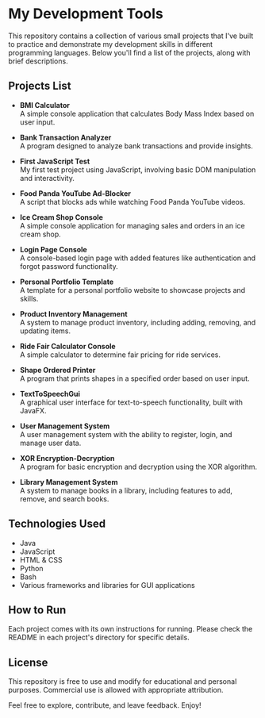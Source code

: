 # My Development Tools

This repository contains a collection of various small projects that I've built to practice and demonstrate my development skills in different programming languages. Below you'll find a list of the projects, along with brief descriptions.

## Projects List

- **BMI Calculator**  
  A simple console application that calculates Body Mass Index based on user input.

- **Bank Transaction Analyzer**  
  A program designed to analyze bank transactions and provide insights.

- **First JavaScript Test**  
  My first test project using JavaScript, involving basic DOM manipulation and interactivity.

- **Food Panda YouTube Ad-Blocker**  
  A script that blocks ads while watching Food Panda YouTube videos.

- **Ice Cream Shop Console**  
  A simple console application for managing sales and orders in an ice cream shop.

- **Login Page Console**  
  A console-based login page with added features like authentication and forgot password functionality.

- **Personal Portfolio Template**  
  A template for a personal portfolio website to showcase projects and skills.

- **Product Inventory Management**  
  A system to manage product inventory, including adding, removing, and updating items.

- **Ride Fair Calculator Console**  
  A simple calculator to determine fair pricing for ride services.

- **Shape Ordered Printer**  
  A program that prints shapes in a specified order based on user input.

- **TextToSpeechGui**  
  A graphical user interface for text-to-speech functionality, built with JavaFX.

- **User Management System**  
  A user management system with the ability to register, login, and manage user data.

- **XOR Encryption-Decryption**  
  A program for basic encryption and decryption using the XOR algorithm.

- **Library Management System**  
  A system to manage books in a library, including features to add, remove, and search books.

## Technologies Used

- Java
- JavaScript
- HTML & CSS
- Python
- Bash
- Various frameworks and libraries for GUI applications

## How to Run

Each project comes with its own instructions for running. Please check the README in each project's directory for specific details.

## License

This repository is free to use and modify for educational and personal purposes. Commercial use is allowed with appropriate attribution.

Feel free to explore, contribute, and leave feedback. Enjoy!
